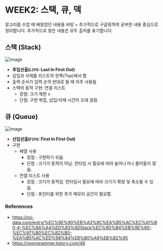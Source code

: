 # WEEK2: 스택, 큐, 덱 
알고리즘 수업 때 배웠었던 내용들 바탕 + 추가적으로 구글링하여 공부한 내용 중심으로 정리합니다. 추가적으로 찾은 내용은 모두 출처를 표기합니다.

## 스택 (Stack)
![image](https://github.com/java-coding-test/kjy/assets/65723420/3d092e37-b034-49fc-a9bf-b9d3f5f55b7c)
* **후입선출(`LIFO`: Last In First Out)**
* 삽입과 삭제를 리스트의 한쪽(Top)에서 함
* 출력 순서가 입력 순의 반대로 될 때 자주 사용됨 
* 스택의 동적 구현: 연결 리스트
  * 장점: 크기 제한 x
  * 단점: 구현 복잡, 삽입/삭제 시간이 오래 걸림 

## 큐 (Queue)
![image](https://github.com/java-coding-test/kjy/assets/65723420/7c8174f7-018c-4a0b-98f3-83cc5b3ae29f)
* **선입선출(`FIFO`: First In First Out)**
* 구현
  * 배열 사용
    * 장점 : 구현하기 쉬움.
    * 단점 : 크기가 동적이 아님. 런타임 시 필요에 따라 늘어나거나 줄어들지 않음.
  * 연결 리스트 사용
    * 장점 : 크기가 동적임. 런타임시 필요에 따라 크기가 확장 및 축소될 수 있음.
    * 단점 : 포인터를 위한 추가 메모리 공간이 필요함.

### References
* https://roi-data.com/entry/%EC%9E%90%EB%A3%8C%EA%B5%AC%EC%A1%B0-4-%EC%8A%A4%ED%83%9DStack%EC%9D%B4%EB%9E%80-%EC%97%B0%EC%82%B0-%EA%B5%AC%ED%98%84%EB%B0%A9%EB%B2%95
* https://yoongrammer.tistory.com/46
